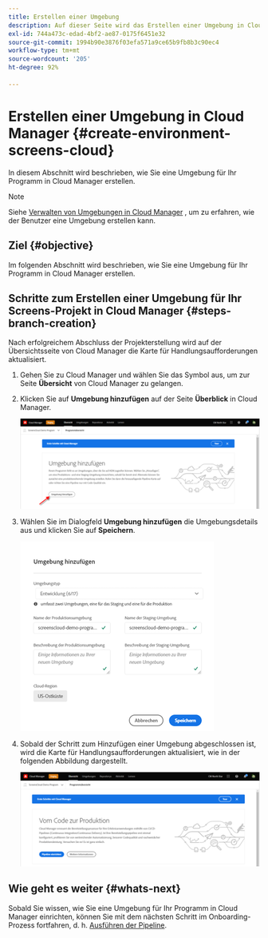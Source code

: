 ```yaml
---
title: Erstellen einer Umgebung
description: Auf dieser Seite wird das Erstellen einer Umgebung in Cloud Manager für Screens as a Cloud Service beschrieben.
exl-id: 744a473c-edad-4bf2-ae87-0175f6451e32
source-git-commit: 1994b90e3876f03efa571a9ce65b9fb8b3c90ec4
workflow-type: tm+mt
source-wordcount: '205'
ht-degree: 92%

---
```


# Erstellen einer Umgebung in Cloud Manager {#create-environment-screens-cloud}

In diesem Abschnitt wird beschrieben, wie Sie eine Umgebung für Ihr Programm in Cloud Manager erstellen.

>[!NOTE]
>Siehe [Verwalten von Umgebungen in Cloud Manager](https://experienceleague.adobe.com/docs/experience-manager-cloud-service/implementing/using-cloud-manager/manage-environments.html?lang=de) , um zu erfahren, wie der Benutzer eine Umgebung erstellen kann.

## Ziel {#objective}

Im folgenden Abschnitt wird beschrieben, wie Sie eine Umgebung für Ihr Programm in Cloud Manager erstellen.

## Schritte zum Erstellen einer Umgebung für Ihr Screens-Projekt in Cloud Manager {#steps-branch-creation}

Nach erfolgreichem Abschluss der Projekterstellung wird auf der Übersichtsseite von Cloud Manager die Karte für Handlungsaufforderungen aktualisiert.

1. Gehen Sie zu Cloud Manager und wählen Sie das Symbol aus, um zur Seite **Übersicht** von Cloud Manager zu gelangen.

1. Klicken Sie auf **Umgebung hinzufügen** auf der Seite **Überblick** in Cloud Manager.

   ![image](/help/screens-cloud/assets/onboarding/add-environ1.png)

1. Wählen Sie im Dialogfeld **Umgebung hinzufügen** die Umgebungsdetails aus und klicken Sie auf **Speichern**.

   ![image](/help/screens-cloud/assets/onboarding/add-environ2.png)

1. Sobald der Schritt zum Hinzufügen einer Umgebung abgeschlossen ist, wird die Karte für Handlungsaufforderungen aktualisiert, wie in der folgenden Abbildung dargestellt.

   ![image](/help/screens-cloud/assets/onboarding/add-environ3a.png)

## Wie geht es weiter {#whats-next}

Sobald Sie wissen, wie Sie eine Umgebung für Ihr Programm in Cloud Manager einrichten, können Sie mit dem nächsten Schritt im Onboarding-Prozess fortfahren, d. h. [Ausführen der Pipeline](/help/screens-cloud/onboarding-screens-cloud/running-a-pipeline.md).
